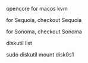 
opencore for macos kvm

for Sequoia, checkout Sequoia

for Sonoma, checkout Sonoma

diskutil list

sudo diskutil mount disk0s1

